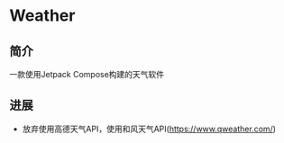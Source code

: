 # Weather

## 简介
一款使用Jetpack Compose构建的天气软件

## 进展
+ 放弃使用高德天气API，使用和风天气API(https://www.qweather.com/)